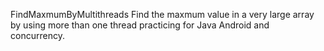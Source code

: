 FindMaxmumByMultithreads
Find the maxmum value in a very large array by using more than one thread
practicing for Java Android and concurrency.